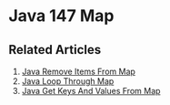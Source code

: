 # Java 147 Map

## Related Articles
1. [Java Remove Items From Map](https://www.ruoxue.org/java-147-java-remove-items-from-map/)
2. [Java Loop Through Map](https://www.ruoxue.org/java-147-java-loop-through-map/)
3. [Java Get Keys And Values From Map](https://www.ruoxue.org/java-147-java-get-keys-and-values-from-map/)